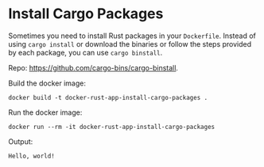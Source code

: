 # Install Cargo Packages

Sometimes you need to install Rust packages in your `Dockerfile`. Instead of
using `cargo install` or download the binaries or follow the steps provided by each
package, you can use `cargo binstall`.

Repo: <https://github.com/cargo-bins/cargo-binstall>.

Build the docker image:

```console
docker build -t docker-rust-app-install-cargo-packages .
```

Run the docker image:

```console
docker run --rm -it docker-rust-app-install-cargo-packages
```

Output:

```console
Hello, world!
```
